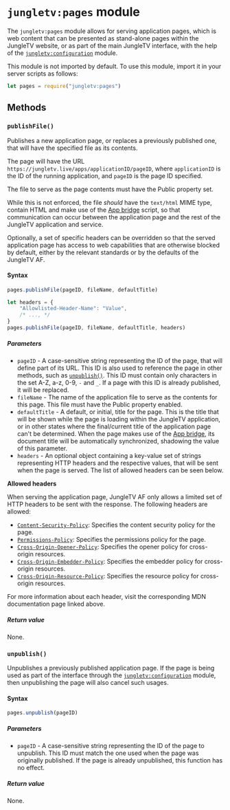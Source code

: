 # `jungletv:pages` module

The `jungletv:pages` module allows for serving application pages, which is web content that can be presented as stand-alone pages within the JungleTV website, or as part of the main JungleTV interface, with the help of the [`jungletv:configuration`](./jungletv_configuration.md) module.

This module is not imported by default. To use this module, import it in your server scripts as follows:

```js
let pages = require("jungletv:pages")
```

## Methods

### `publishFile()`

Publishes a new application page, or replaces a previously published one, that will have the specified file as its contents.

The page will have the URL `https://jungletv.live/apps/applicationID/pageID`, where `applicationID` is the ID of the running application, and `pageID` is the page ID specified.

The file to serve as the page contents must have the Public property set.

While this is not enforced, the file _should_ have the `text/html` MIME type, contain HTML and make use of the [App bridge](/reference/appbridge/) script, so that communication can occur between the application page and the rest of the JungleTV application and service.

Optionally, a set of specific headers can be overridden so that the served application page has access to web capabilities that are otherwise blocked by default, either by the relevant standards or by the defaults of the JungleTV AF.

#### Syntax

```js
pages.publishFile(pageID, fileName, defaultTitle)

let headers = {
    "Allowlisted-Header-Name": "Value",
    /* ..., */
}
pages.publishFile(pageID, fileName, defaultTitle, headers)
```

##### Parameters

- `pageID` - A case-sensitive string representing the ID of the page, that will define part of its URL.
  This ID is also used to reference the page in other methods, such as [`unpublish()`](#unpublish).
  This ID must contain only characters in the set A-Z, a-z, 0-9, `-` and `_`.
  If a page with this ID is already published, it will be replaced.
- `fileName` - The name of the application file to serve as the contents for this page.
  This file must have the Public property enabled.
- `defaultTitle` - A default, or initial, title for the page.
  This is the title that will be shown while the page is loading within the JungleTV application, or in other states where the final/current title of the application page can't be determined.
  When the page makes use of the [App bridge](/reference/appbridge/), its document title will be automatically synchronized, shadowing the value of this parameter.
- `headers` - An optional object containing a key-value set of strings representing HTTP headers and the respective values, that will be sent when the page is served.
  The list of allowed headers can be seen below.

**Allowed headers**

When serving the application page, JungleTV AF only allows a limited set of HTTP headers to be sent with the response.
The following headers are allowed:

- [`Content-Security-Policy`](https://developer.mozilla.org/en-US/docs/Web/HTTP/CSP): Specifies the content security policy for the page.
- [`Permissions-Policy`](https://developer.mozilla.org/en-US/docs/Web/HTTP/Headers/Permissions-Policy): Specifies the permissions policy for the page.
- [`Cross-Origin-Opener-Policy`](https://developer.mozilla.org/en-US/docs/Web/HTTP/Headers/Cross-Origin-Opener-Policy): Specifies the opener policy for cross-origin resources.
- [`Cross-Origin-Embedder-Policy`](https://developer.mozilla.org/en-US/docs/Web/HTTP/Headers/Cross-Origin-Embedder-Policy): Specifies the embedder policy for cross-origin resources.
- [`Cross-Origin-Resource-Policy`](https://developer.mozilla.org/en-US/docs/Web/HTTP/Headers/Cross-Origin-Resource-Policy): Specifies the resource policy for cross-origin resources.

For more information about each header, visit the corresponding MDN documentation page linked above.

##### Return value

None.

### `unpublish()`

Unpublishes a previously published application page.
If the page is being used as part of the interface through the [`jungletv:configuration`](./jungletv_configuration.md) module, then unpublishing the page will also cancel such usages.

#### Syntax

```js
pages.unpublish(pageID)
```

##### Parameters

- `pageID` - A case-sensitive string representing the ID of the page to unpublish.
  This ID must match the one used when the page was originally published.
  If the page is already unpublished, this function has no effect.

##### Return value

None.